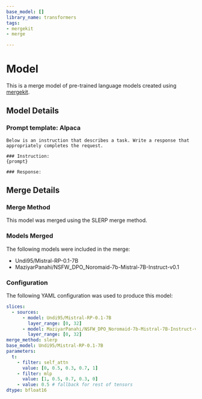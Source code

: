 ```yaml
---
base_model: []
library_name: transformers
tags:
- mergekit
- merge

---
```

# Model

This is a merge model of pre-trained language models created using [mergekit](https://github.com/cg123/mergekit).

## Model Details

### Prompt template: Alpaca

```
Below is an instruction that describes a task. Write a response that appropriately completes the request.

### Instruction:
{prompt}

### Response:

```

## Merge Details
### Merge Method

This model was merged using the SLERP merge method.

### Models Merged

The following models were included in the merge:
* Undi95/Mistral-RP-0.1-7B
* MaziyarPanahi/NSFW_DPO_Noromaid-7b-Mistral-7B-Instruct-v0.1

### Configuration

The following YAML configuration was used to produce this model:

```yaml
slices:
  - sources:
      - model: Undi95/Mistral-RP-0.1-7B
        layer_range: [0, 32]
      - model: MaziyarPanahi/NSFW_DPO_Noromaid-7b-Mistral-7B-Instruct-v0.1
        layer_range: [0, 32]
merge_method: slerp
base_model: Undi95/Mistral-RP-0.1-7B
parameters:
  t:
    - filter: self_attn
      value: [0, 0.5, 0.3, 0.7, 1]
    - filter: mlp
      value: [1, 0.5, 0.7, 0.3, 0]
    - value: 0.5 # fallback for rest of tensors
dtype: bfloat16
```
